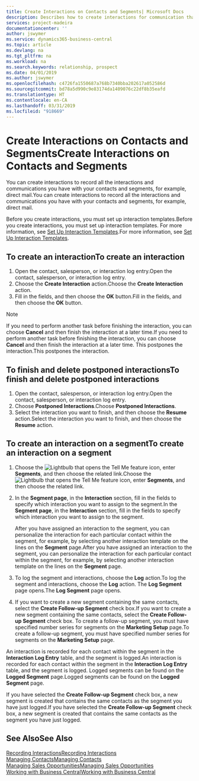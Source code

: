 ```yaml
---
title: Create Interactions on Contacts and Segments| Microsoft Docs
description: Describes how to create interactions for communication that you have with your contacts and segments in Business Central, for example, direct mail.
services: project-madeira
documentationcenter: ''
author: jswymer
ms.service: dynamics365-business-central
ms.topic: article
ms.devlang: na
ms.tgt_pltfrm: na
ms.workload: na
ms.search.keywords: relationship, prospect
ms.date: 04/01/2019
ms.author: jswymer
ms.openlocfilehash: c4726fa1550687a768b7340bba202617a052586d
ms.sourcegitcommit: bd78a5d990c9e83174da1409076c22df8b35eafd
ms.translationtype: HT
ms.contentlocale: en-CA
ms.lasthandoff: 03/31/2019
ms.locfileid: "918669"
---
```

# <a name="create-interactions-on-contacts-and-segments"></a><span data-ttu-id="5dc51-103">Create Interactions on Contacts and Segments</span><span class="sxs-lookup"><span data-stu-id="5dc51-103">Create Interactions on Contacts and Segments</span></span>
<span data-ttu-id="5dc51-104">You can create interactions to record all the interactions and communications you have with your contacts and segments, for example, direct mail.</span><span class="sxs-lookup"><span data-stu-id="5dc51-104">You can create interactions to record all the interactions and communications you have with your contacts and segments, for example, direct mail.</span></span>

<span data-ttu-id="5dc51-105">Before you create interactions, you must set up interaction templates.</span><span class="sxs-lookup"><span data-stu-id="5dc51-105">Before you create interactions, you must set up interaction templates.</span></span> <span data-ttu-id="5dc51-106">For more information, see  [Set Up Interaction Templates](marketing-interactions.md).</span><span class="sxs-lookup"><span data-stu-id="5dc51-106">For more information, see  [Set Up Interaction Templates](marketing-interactions.md).</span></span>

## <a name="to-create-an-interaction"></a><span data-ttu-id="5dc51-107">To create an interaction</span><span class="sxs-lookup"><span data-stu-id="5dc51-107">To create an interaction</span></span>
1. <span data-ttu-id="5dc51-108">Open the contact, salesperson, or interaction log entry.</span><span class="sxs-lookup"><span data-stu-id="5dc51-108">Open the contact, salesperson, or interaction log entry.</span></span>
2. <span data-ttu-id="5dc51-109">Choose the **Create Interaction** action.</span><span class="sxs-lookup"><span data-stu-id="5dc51-109">Choose the **Create Interaction** action.</span></span>
3. <span data-ttu-id="5dc51-110">Fill in the fields, and then choose the **OK** button.</span><span class="sxs-lookup"><span data-stu-id="5dc51-110">Fill in the fields, and then choose the **OK** button.</span></span>

> [!NOTE]  
>   <span data-ttu-id="5dc51-111">If you need to perform another task before finishing the interaction, you can choose **Cancel** and then finish the interaction at a later time.</span><span class="sxs-lookup"><span data-stu-id="5dc51-111">If you need to perform another task before finishing the interaction, you can choose **Cancel** and then finish the interaction at a later time.</span></span> <span data-ttu-id="5dc51-112">This postpones the interaction.</span><span class="sxs-lookup"><span data-stu-id="5dc51-112">This postpones the interaction.</span></span>

## <a name="to-finish-and-delete-postponed-interactions"></a><span data-ttu-id="5dc51-113">To finish and delete postponed interactions</span><span class="sxs-lookup"><span data-stu-id="5dc51-113">To finish and delete postponed interactions</span></span>
1. <span data-ttu-id="5dc51-114">Open the contact, salesperson, or interaction log entry.</span><span class="sxs-lookup"><span data-stu-id="5dc51-114">Open the contact, salesperson, or interaction log entry.</span></span>
2. <span data-ttu-id="5dc51-115">Choose **Postponed Interactions**.</span><span class="sxs-lookup"><span data-stu-id="5dc51-115">Choose **Postponed Interactions**.</span></span>
3. <span data-ttu-id="5dc51-116">Select the interaction you want to finish, and then choose the **Resume** action.</span><span class="sxs-lookup"><span data-stu-id="5dc51-116">Select the interaction you want to finish, and then choose the **Resume** action.</span></span>

## <a name="to-create-an-interaction-on-a-segment"></a><span data-ttu-id="5dc51-117">To create an interaction on a segment</span><span class="sxs-lookup"><span data-stu-id="5dc51-117">To create an interaction on a segment</span></span>
1. <span data-ttu-id="5dc51-118">Choose the ![Lightbulb that opens the Tell Me feature](media/ui-search/search_small.png "Tell me what you want to do") icon, enter **Segments**, and then choose the related link.</span><span class="sxs-lookup"><span data-stu-id="5dc51-118">Choose the ![Lightbulb that opens the Tell Me feature](media/ui-search/search_small.png "Tell me what you want to do") icon, enter **Segments**, and then choose the related link.</span></span>
2. <span data-ttu-id="5dc51-119">In the **Segment page**, in the **Interaction** section, fill in the fields to specify which interaction you want to assign to the segment.</span><span class="sxs-lookup"><span data-stu-id="5dc51-119">In the **Segment page**, in the **Interaction** section, fill in the fields to specify which interaction you want to assign to the segment.</span></span>

    <span data-ttu-id="5dc51-120">After you have assigned an interaction to the segment, you can personalize the interaction for each particular contact within the segment, for example, by selecting another interaction template on the lines on the **Segment** page.</span><span class="sxs-lookup"><span data-stu-id="5dc51-120">After you have assigned an interaction to the segment, you can personalize the interaction for each particular contact within the segment, for example, by selecting another interaction template on the lines on the **Segment** page.</span></span>  
3. <span data-ttu-id="5dc51-121">To log the segment and interactions, choose the **Log** action.</span><span class="sxs-lookup"><span data-stu-id="5dc51-121">To log the segment and interactions, choose the **Log** action.</span></span> <span data-ttu-id="5dc51-122">The **Log Segment** page opens.</span><span class="sxs-lookup"><span data-stu-id="5dc51-122">The **Log Segment** page opens.</span></span>
4. <span data-ttu-id="5dc51-123">If you want to create a new segment containing the same contacts, select the **Create Follow-up Segment** check box.</span><span class="sxs-lookup"><span data-stu-id="5dc51-123">If you want to create a new segment containing the same contacts, select the **Create Follow-up Segment** check box.</span></span> <span data-ttu-id="5dc51-124">To create a follow-up segment, you must have specified number series for segments on the **Marketing Setup** page.</span><span class="sxs-lookup"><span data-stu-id="5dc51-124">To create a follow-up segment, you must have specified number series for segments on the **Marketing Setup** page.</span></span>

<span data-ttu-id="5dc51-125">An interaction is recorded for each contact within the segment in the **Interaction Log Entry** table, and the segment is logged.</span><span class="sxs-lookup"><span data-stu-id="5dc51-125">An interaction is recorded for each contact within the segment in the **Interaction Log Entry** table, and the segment is logged.</span></span> <span data-ttu-id="5dc51-126">Logged segments can be found on the **Logged Segment** page.</span><span class="sxs-lookup"><span data-stu-id="5dc51-126">Logged segments can be found on the **Logged Segment** page.</span></span>

<span data-ttu-id="5dc51-127">If you have selected the **Create Follow-up Segment** check box, a new segment is created that contains the same contacts as the segment you have just logged.</span><span class="sxs-lookup"><span data-stu-id="5dc51-127">If you have selected the **Create Follow-up Segment** check box, a new segment is created that contains the same contacts as the segment you have just logged.</span></span>

## <a name="see-also"></a><span data-ttu-id="5dc51-128">See Also</span><span class="sxs-lookup"><span data-stu-id="5dc51-128">See Also</span></span>
[<span data-ttu-id="5dc51-129">Recording Interactions</span><span class="sxs-lookup"><span data-stu-id="5dc51-129">Recording Interactions</span></span>](marketing-interactions.md)  
[<span data-ttu-id="5dc51-130">Managing Contacts</span><span class="sxs-lookup"><span data-stu-id="5dc51-130">Managing Contacts</span></span>](marketing-contacts.md)  
[<span data-ttu-id="5dc51-131">Managing Sales Opportunities</span><span class="sxs-lookup"><span data-stu-id="5dc51-131">Managing Sales Opportunities</span></span>](marketing-manage-sales-opportunities.md)  
[<span data-ttu-id="5dc51-132">Working with Business Central</span><span class="sxs-lookup"><span data-stu-id="5dc51-132">Working with Business Central</span></span>](ui-work-product.md)
